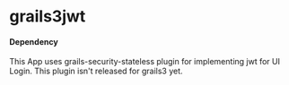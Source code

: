# grails3jwt

#### Dependency
This App uses grails-security-stateless plugin for implementing jwt for UI Login. This plugin isn't released for grails3 yet.